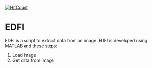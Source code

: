 [![HitCount](http://hits.dwyl.com/mheriyanto/EDFI.svg)](http://hits.dwyl.com/mheriyanto/EDFI)

# EDFI
EDFI is a script to extract data from an image. EDFI is developed using MATLAB and these steps:
1. Load image 
2. Get data from image 
